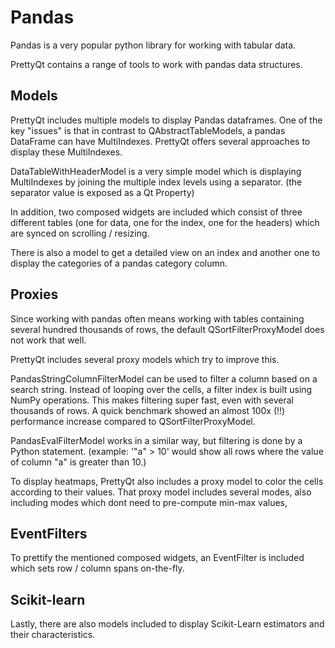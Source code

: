 Pandas
======

Pandas is a very popular python library for working with tabular data.

PrettyQt contains a range of tools to work with pandas data structures.


## Models

PrettyQt includes multiple models to display Pandas dataframes.
One of the key "issues" is that in contrast to QAbstractTableModels, a pandas DataFrame can have MultiIndexes.
PrettyQt offers several approaches to display these MultiIndexes.

DataTableWithHeaderModel is a very simple model which is displaying MultiIndexes by joining
the multiple index levels using a separator. (the separator value is exposed as a Qt Property)

In addition, two composed widgets are included which consist of three different tables (one for data, one for the index, one for the headers) which are synced on scrolling / resizing.

There is also a model to get a detailed view on an index and another one to display the categories of
a pandas category column.


## Proxies
Since working with pandas often means working with tables containing several hundred thousands of rows,
the default QSortFilterProxyModel does not work that well.

PrettyQt includes several proxy models which try to improve this.

PandasStringColumnFilterModel can be used to filter a column based on a search string.
Instead of looping over the cells, a filter index is built using NumPy operations.
This makes filtering super fast, even with several thousands of rows.
A quick benchmark showed an almost 100x (!!) performance increase compared to QSortFilterProxyModel.

PandasEvalFilterModel works in a similar way, but filtering is done by a Python statement.
(example: '"a" > 10' would show all rows where the value of column "a" is greater than 10.)

To display heatmaps, PrettyQt also includes a proxy model to color the cells according to their values.
That proxy model includes several modes, also including modes which dont need to pre-compute min-max values,


## EventFilters
To prettify the mentioned composed widgets, an EventFilter is included which sets row / column spans
on-the-fly.


## Scikit-learn

Lastly, there are also models included to display Scikit-Learn estimators and their characteristics.

